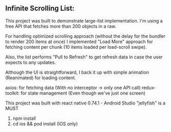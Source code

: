 ## Infinite Scrolling List:

This project was built to demonstrate large-list implementation.
I'm using a free API that fetches more than 200 objects in a raw.

For handling optimized scrolling approach (without the delay for the bundler to render 200 items at once) I implemented "Load More" approach for fetching content per chunk (10 items loaded per load-scroll swipe).

Also, the list performs "Pull to Refresh" to get refresh data in case the user expects to any updates.

Although the UI is straightforward, I back it up with simple animation (Reanimated) for loading content.

<!-- Some Extra -->

axios: for fetching data (With no interceptor -> only one API call)
redux-toolkit: for state management (Even though we've just one screen)

<!-- Install -->

This project was built with react native 0.74.1 - Android Studio "jellyfish" is a MUST

1. npm install
2. cd ios && pod install (IOS only)
